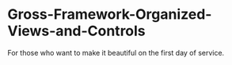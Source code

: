 # Gross-Framework-Organized-Views-and-Controls
For those who want to make it beautiful on the first day of service.
